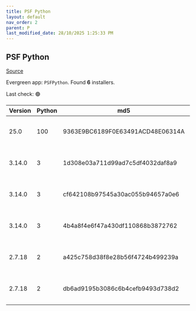 ```yaml
---
title: PSF Python
layout: default
nav_order: 2
parent: P
last_modified_date: 28/10/2025 1:25:33 PM
---
```


## PSF Python

[Source](https://www.python.org/)

Evergreen app: `PSFPython`. Found **6** installers.

Last check: 🟢

| Version | Python | md5                              | Size     | Date      | Type | Architecture | URI                                                                                                                                        |
| ------- | ------ | -------------------------------- | -------- | --------- | ---- | ------------ | ------------------------------------------------------------------------------------------------------------------------------------------ |
| 25.0    | 100    | 9363E9BC6189F0E63491ACD48E06314A | 9883648  | 8/10/2025 | msi  | x86          | [https://www.python.org/ftp/python/pymanager/python-manager-25.0.msi](https://www.python.org/ftp/python/pymanager/python-manager-25.0.msi) |
| 3.14.0  | 3      | 1d308e03a711d99ad7c5df4032daf8a9 | 29192120 | 7/10/2025 | exe  | ARM64        | [https://www.python.org/ftp/python/3.14.0/python-3.14.0-arm64.exe](https://www.python.org/ftp/python/3.14.0/python-3.14.0-arm64.exe)       |
| 3.14.0  | 3      | cf642108b97545a30ac055b94657a0e6 | 29900480 | 7/10/2025 | exe  | x64          | [https://www.python.org/ftp/python/3.14.0/python-3.14.0-amd64.exe](https://www.python.org/ftp/python/3.14.0/python-3.14.0-amd64.exe)       |
| 3.14.0  | 3      | 4b4a8f4e6f47a430df110868b3872762 | 28449280 | 7/10/2025 | exe  | x86          | [https://www.python.org/ftp/python/3.14.0/python-3.14.0.exe](https://www.python.org/ftp/python/3.14.0/python-3.14.0.exe)                   |
| 2.7.18  | 2      | a425c758d38f8e28b56f4724b499239a | 20598784 | 20/4/2020 | msi  | x64          | [https://www.python.org/ftp/python/2.7.18/python-2.7.18.amd64.msi](https://www.python.org/ftp/python/2.7.18/python-2.7.18.amd64.msi)       |
| 2.7.18  | 2      | db6ad9195b3086c6b4cefb9493d738d2 | 19632128 | 20/4/2020 | msi  | x86          | [https://www.python.org/ftp/python/2.7.18/python-2.7.18.msi](https://www.python.org/ftp/python/2.7.18/python-2.7.18.msi)                   |
